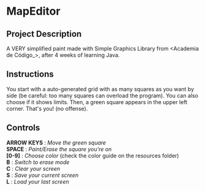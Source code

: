 # MapEditor

## Project Description
A VERY simplified paint made with Simple Graphics Library from <Academia de Código_>, after 4 weeks of learning Java.

## Instructions
You start with a auto-generated grid with as many squares as you want by side (be careful: too many squares can overload the program). You can also choose if it shows limits.
Then, a green square appears in the upper left corner. That's you! (no offense).

## Controls
**ARROW KEYS** : *Move the green square*  
**SPACE** : *Paint/Erase the square you're on*  
**[0-9]** : *Choose color* (check the color guide on the resources folder)  
**B** : *Switch to erase mode*  
**C** : *Clear your screen*  
**S** : *Save your current screen*  
**L** : *Load your last screen*  
